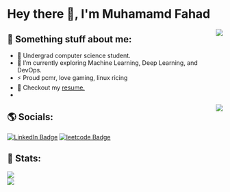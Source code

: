# Hey there 👋, I'm Muhamamd Fahad
<img align="right" src="https://media0.giphy.com/media/v1.Y2lkPTc5MGI3NjExdTVmNmN4Ym1xNW05dHJpODhodXZsOXA0Nm05Z3ByeGZuYzVua2VtaiZlcD12MV9pbnRlcm5hbF9naWZfYnlfaWQmY3Q9Zw/zzDvEA7LAo51SHK8Mv/giphy.webp"/>

## 🌠 Something stuff about me:
- 🌱 Undergrad computer science student.
- 🔭 I’m currently exploring Machine Learning, Deep Learning, and DevOps.
- ⚡ Proud pcmr, love gaming, linux ricing
- 📕 Checkout my [resume.](https://drive.google.com/file/d/1LOwI7QgP22GFX2Y8Wo-QSL5wr1HejEvv/view?usp=drive_link)
- 
<img align="right" src="https://github-readme-stats.vercel.app/api/top-langs/?username=mfahad960&theme=catppuccin_mocha&hide_border=false&count_private=true&layout=compact"/>

## 🌎 Socials:
<p> <a href="https://www.linkedin.com/in/muhammadfahad960/"><img src="https://img.shields.io/badge/muhammadfahad960-0077B5?style=flat&logo=LinkedIn" alt="LinkedIn Badge"></a> <a href="https://leetcode.com/mfahad960/"><img src="https://img.shields.io/badge/-@mfahad960-critical?style=flat-square&amp;labelColor=0077B5&amp;logo=leetcode&amp;link=https://leetcode.com/mfahad960/" alt="leetcode Badge"></a></p>

## 🎯 Stats:
![](https://github-readme-stats.vercel.app/api?username=mfahad960&theme=catppuccin_mocha&hide_border=false&count_private=true)<br/>
![](https://github-readme-streak-stats.herokuapp.com/?user=mfahad960&theme=catppuccin_mocha&hide_border=false)<br/>
